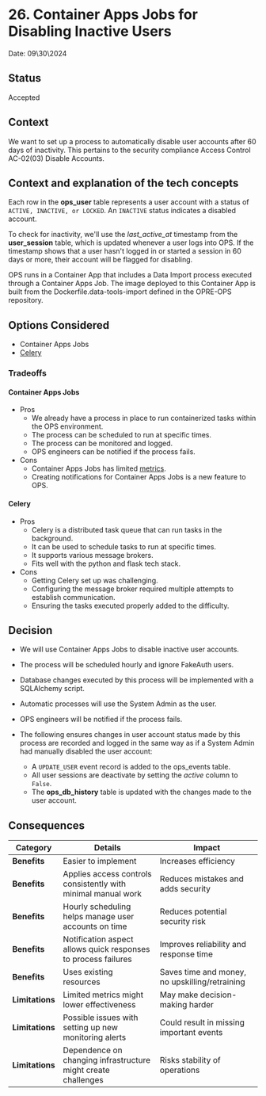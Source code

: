 # 26. Container Apps Jobs for Disabling Inactive Users

Date: 09\30\2024

## Status
Accepted

## Context
We want to set up a process to automatically disable user accounts after 60 days of inactivity.
This pertains to the security compliance Access Control AC-02(03) Disable Accounts.

## Context and explanation of the tech concepts
Each row in the **ops_user** table represents a user account with a status of `ACTIVE, INACTIVE, or LOCKED`.
An `INACTIVE` status indicates a disabled account.

To check for inactivity, we'll use the _last_active_at_ timestamp from the **user_session** table, which is updated whenever a user logs into OPS.
If the timestamp shows that a user hasn't logged in or started a session in 60 days or more, their account will be flagged for disabling.

OPS runs in a Container App that includes a Data Import process executed through a Container Apps Job.
The image deployed to this Container App is built from the Dockerfile.data-tools-import defined in the OPRE-OPS repository.

## Options Considered
- Container Apps Jobs
- [Celery](https://flask.palletsprojects.com/en/3.0.x/patterns/celery/)

### Tradeoffs
#### Container Apps Jobs
- Pros
     - We already have a process in place to run containerized tasks within the OPS environment.
     - The process can be scheduled to run at specific times.
     - The process can be monitored and logged.
     - OPS engineers can be notified if the process fails.
- Cons
     - Container Apps Jobs has limited [metrics](https://learn.microsoft.com/en-us/azure/container-apps/metrics).
     - Creating notifications for Container Apps Jobs is a new feature to OPS.
#### Celery
- Pros
     - Celery is a distributed task queue that can run tasks in the background.
     - It can be used to schedule tasks to run at specific times.
     - It supports various message brokers.
     - Fits well with the python and flask tech stack.
- Cons
    - Getting Celery set up was challenging.
    - Configuring the message broker required multiple attempts to establish communication.
    - Ensuring the tasks executed properly added to the difficulty.

## Decision
* We will use Container Apps Jobs to disable inactive user accounts.
* The process will be scheduled hourly and ignore FakeAuth users.
* Database changes executed by this process will be implemented with a SQLAlchemy script.
* Automatic processes will use the System Admin as the user.
* OPS engineers will be notified if the process fails.


* The following ensures changes in user account status made by this process are recorded and logged in the same way as if a System Admin had manually disabled the user account:
  * A `UPDATE_USER` event record is added to the ops_events table.
  * All user sessions are deactivate by setting the _active_ column to `False`.
  * The **ops_db_history** table is updated with the changes made to the user account.

## Consequences
| **Category**    | **Details**                                                     | **Impact**                                     |
|-----------------|-----------------------------------------------------------------|------------------------------------------------|
| **Benefits**    | Easier to implement                                             | Increases efficiency                           |
| **Benefits**    | Applies access controls consistently with minimal manual work   | Reduces mistakes and adds security             |
| **Benefits**    | Hourly scheduling helps manage user accounts on time            | Reduces potential security risk                |
| **Benefits**    | Notification aspect allows quick responses to process failures  | Improves reliability and response time         |
| **Benefits**    | Uses existing resources                                         | Saves time and money, no upskilling/retraining |
| **Limitations** | Limited metrics might lower effectiveness                       | May make decision-making harder                |
| **Limitations** | Possible issues with setting up new monitoring alerts           | Could result in missing important events       |
| **Limitations** | Dependence on changing infrastructure might create challenges   | Risks stability of operations                  |
